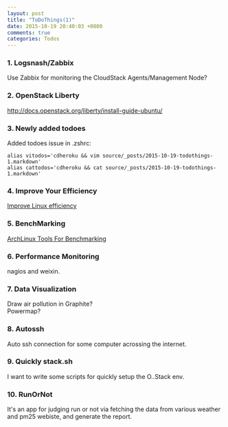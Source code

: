 ```yaml
---
layout: post
title: "ToDoThings(1)"
date: 2015-10-19 20:40:03 +0800
comments: true
categories: Todos
---
```

### 1. Logsnash/Zabbix

Use Zabbix for monitoring the CloudStack Agents/Management Node?     

### 2. OpenStack Liberty

http://docs.openstack.org/liberty/install-guide-ubuntu/

### 3. Newly added todoes

Added todoes issue in .zshrc:    

```
alias vitodos='cdheroku && vim source/_posts/2015-10-19-todothings-1.markdown'
alias cattodos='cdheroku && cat source/_posts/2015-10-19-todothings-1.markdown'
```

### 4. Improve Your Efficiency

[Improve Linux efficiency](http://embeddedlinux.org.cn/html/xingyexinwen/201510/19-3991.html?bsh_bid=768829175)    

### 5. BenchMarking

[ArchLinux Tools For Benchmarking](https://wiki.archlinux.org/index.php/Benchmarking)    

### 6. Performance Monitoring

nagios and weixin.    


### 7. Data Visualization
Draw air pollution in Graphite?     
Powermap?    

### 8. Autossh
Auto ssh connection for some computer acrossing the internet.  

### 9. Quickly stack.sh
I want to write some scripts for quickly setup the O..Stack env.    

### 10. RunOrNot
It's an app for judging run or not via fetching the data from various weather
and pm25 webiste, and generate the report.    
